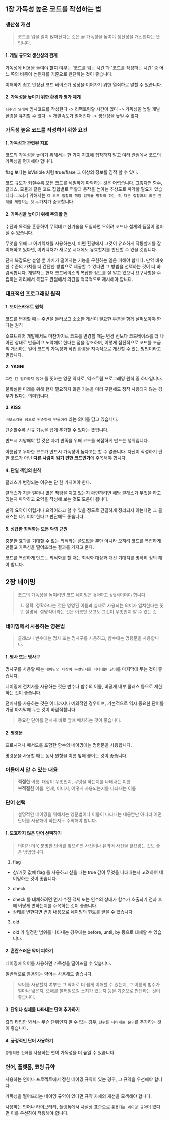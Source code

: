 ## 1장 가독성 높은 코드를 작성하는 법

### 생산성 개선

> 코드를 읽을 일이 많아진다는 것은 곧 가독성을 높여야 생산성을 개선한다는 뜻입니다.

#### 1. 개발 규모와 생산성의 관계

가독성에 비용을 들여야 할지 여부는 '코드를 읽는 시간'과 '코드를 작성하는 시간' 중 어느 쪽의 비중이 높은지를 기준으로 판단하는 것이 좋습니다.

이해하기 쉽고 안정된 코드 베이스가 성장을 이어가기 위한 열쇠하로 말할 수 있습니다.

#### 2. 가독성을 높이기 위한 환경과 평가 체계

`죄수의 딜레마` 임시코드를 작성한다 -> 리팩토링할 시간이 없다 -> 가독성을 높일 개발 환경을 유지할 수 없다 -> 개발속도가 떨어진다 -> 생산성을 높일 수 없다

### 가독성 높은 코드를 작성하기 위한 요건

#### 1. 가독성과 관련된 지표

코드의 가독성을 높이기 위해서는 한 가지 지표에 집착하지 말고 여러 관점에서 코드의 가독성을 평가해야 합니다.

flag 보다는 isVisible 처럼 true/flase 그 이상의 정보를 짐작 할 수 있다.

코드 규모가 커질수록 모든 코드를 세밀하게 파악하는 것은 어렵습니다. 그렇다면 함수, 클래스, 모듈과 같은 코드 집합별로 역할과 동작을 높이는 추상도로 파악할 필요가 있습니다. 
그러기 위해서는 `각 코드 집합의 책임 범위를 명확히 하는 것`, `다른 집합과의 의존 관계를 제한하는 것` 두가지가 중요합니다.

#### 2. 가독성을 높이기 위해 주의할 점

수단과 목적을 혼동하여 무턱대고 신기술을 도입하면 오히려 코드나 설계의 품질이 떨어질 수 있습니다.

무엇을 위해 그 아키텍처를 사용하는지, 어떤 환경에서 그것이 유효하게 작동할지를 잘 이해하고 있다면, 이키텍처가 새로운 시대에도 유효할지를 판단할 수 있을 것입니다.

단지 복잡도만 높일 뿐 가치가 떨어지는 기능을 구현하는 일은 피해야 합니다. 만약 비슷한 수준의 가치를 더 간단한 방법으로 제공할 수 있다면 그 방법을 선택하는 것이 더 바람직합니다.
개발자는 현재 코드베이스의 복잡한 정도를 잘 알고 있으니 요구사항을 수립하는 자리에서 복잡도 관점에서 의견을 적극적으로 제시해야 합니다.


### 대표적인 프로그래밍 원칙

#### 1. 보이스카우트 원칙

코드를 변경할 때는 주변을 둘러보고 소소한 개선이 필요한 부분을 함께 살펴보아야 한다는 원칙

소프트웨어 개발에서도 마찬가지로 코드를 변경할 때는 변경 전보다 코드베이스를 더 나아진 상태로 만들려고 노력해야 한다는 점을 강조하며, 이렇게 점진적으로 코드를 조금씩 개선하는 일이 코드의 가독성과 작업 환경을 지속적으로 개선할 수 있는 방법이라고 말합니다.

#### 2. YAGNI

`그런 건 필요하지 않아` 를 뜻하는 영문 약자로, 익스트림 프로그래밍 원칙 중 하나입니다.

불확실한 미래를 위해 현재 필요하지 않은 기능을 미리 구현해도 정작 사용되지 않는 경우가 많다는 의미입니다.

#### 3. KISS

`바보스러울 정도로 단순하게 만들어라` 라는 의미를 담고 있습니다.

단순할수록 신규 기능을 쉽게 추가할 수 있다는 뜻입니다.

반드시 지양해야 할 것은 자기 만족을 위해 코드를 복잡하게 만드는 행위입니다.

아름답고 우아한 코드가 반드시 가독성이 높다고는 할 수 없습니다. 자신이 작성하기 편한 코드가 아닌 **다른 사람이 읽기 편한 코드인가**에 주목해야 합니다.

#### 4. 단일 책임의 원칙

클래스가 변경되는 이유는 단 한 가지여야 한다.

클래스가 지금 얼마나 많은 책임을 지고 있는지 확인하려면 해당 클래스가 무엇을 하고 있는지 파악하고 요약을 작성해 보는 것도 도움이 됩니다.

만약 요약이 어렵거나 요약이라고 할 수 있을 정도로 간결하게 정리되지 않는다면 그 클래스는 나누어야 한다고 판단해도 좋습니다.

#### 5. 성급한 최적화는 모든 악의 근원

충분한 효과를 기대할 수 없는 최적화는 쓸모없을 뿐만 아니라 오히려 코드를 복잡하게 만들고 가독성을 떨어뜨리는 결과를 가지고 온다.

코드를 복잡하게 만드는 최적화를 할 때는 최적화 대상과 개선 기대치를 명확히 정의 해야 합니다.



## 2장 네이밍

> 코드의 가독성을 높이려면 코드 네이밍은 `정확`하고 `설명적`이어야 합니다.
>   
> 1. 정확: 정확하다는 것은 명명된 이름과 실제로 사용되는 의미가 일치한다는 뜻
> 2. 설명적: 설명적이라는 것은 이름만 보고도 그것이 무엇인지 알 수 있는 것

### 네이밍에서 사용하는 영문법

> 클래스나 변수에는 명사 또는 명사구를 사용하고, 함수에는 명령문을 사용합니다.

#### 1. 명사 또는 명사구

명사구를 사용할 때는 `네이밍의 대상이 무엇인지를 나타내는 단어`를 마지막에 두는 것이 좋습니다.

네이밍에 전치사를 사용하는 것은 변수나 함수의 이름, 비공개 내부 클래스 등으로 제한하는 것이 좋습니다.

전치사를 사용하는 것은 어디까지나 예외적인 경우이며, 기본적으로 역시 중요한 단어를 가장 마지막에 두는 것이 바람직합니다.

> 중요한 단어를 전치사 바로 앞에 배치하는 것이 좋습니다.

#### 2. 명령문

프로시저나 메서드를 포함한 함수의 네이밍에는 명령문을 사용합니다.

명령문을 사용할 때는 동사 원형을 이름 앞에 붙이는 것이 좋습니다.


### 이름에서 알 수 있는 내용

> **적절한** 이름: 대상이 무엇인지, 무엇을 하는지를 나태내는 이름   
> **부적절한** 이름: 언제, 어디서, 어떻게 사용되는지를 나타내는 이름


### 단어 선택

> 설명적인 네이밍을 위해서는 영문법이나 이름이 나타내는 내용뿐만 아니라 어떤 단어를 사용해야 하는지도 주의해야 합니다.

#### 1. 모호하지 않은 단어 선택하기

> 의미가 더욱 분명한 단어를 찾으려면 사전이나 유의어 사전을 활요앟는 것도 좋은 방법입니다.

1. flag
 - 참/거짓 값에 flag 를 사용하고 싶을 때는 true 값이 무엇을 나태내는지 고려하여 네이밍하는 것이 좋습니다.
2. check
 -  check 를 대체하려면 먼저 수진 객체 또는 인수의 상태가 함수가 호출되기 전과 후에 어떻게 변하는지를 주목하는 것이 좋습니다.
 -  상태를 변한다면 변경 내용으로 네이밍의 힌트를 얻을 수 있습니다.
3. old
 - old 가 일정한 범위를 나타내는 경우에는 before, until, by 등으로 대체할 수 있습니다.

#### 2. 혼란스러운 약어 피하기

네이밍에 약어를 사용하면 가독성을 떨어뜨릴 수 있습니다.

일반적으로 통용되는 약어는 사용해도 좋습니다.

> 약어를 사용할지 여부는 그 약어로 더 쉽게 이해할 수 있는지, 그 이름의 범주가 얼마나 넓은지, 오해를 불러일으킬 소지가 있는지 등을 기준으로 판단하는 것이 좋습니다.

#### 3. 단위나 실체를 나타내는 단어 추가하기

값의 타입만 봐서는 무슨 단위인지 알 수 없는 경우, `단위를 나타내는 문구`를 추가하는 것이 좋습니다.

#### 4. 긍정적인 단어 사용하기

`긍정적인 단어`를 사용하는 편이 가독성을 더 높일 수 있습니다.

### 언어, 플랫폼, 코딩 규약

사용하는 언어나 프로젝트에서 정한 네이밍 규약이 있는 경우, 그 규약을 우선해야 합니다.

가독성을 떨어뜨리는 네이밍 규약이 있다면 규약 자체의 개선을 모색해야 합니다.

사용하는 언어나 라이브러리, 플랫폼에서 사실상 표준으로 `통용되는 네이밍 규약`이 있다면 이를 우선하여 적용해야 합니다.
